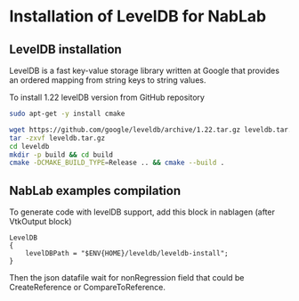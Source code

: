 # Installation of LevelDB for NabLab

## LevelDB installation

LevelDB is a fast key-value storage library written at Google that provides an ordered mapping from string keys to string values.

To install 1.22 levelDB version from GitHub repository

```bash	
sudo apt-get -y install cmake

wget https://github.com/google/leveldb/archive/1.22.tar.gz leveldb.tar.gz
tar -zxvf leveldb.tar.gz
cd leveldb
mkdir -p build && cd build
cmake -DCMAKE_BUILD_TYPE=Release .. && cmake --build .
```

## NabLab examples compilation

To generate code with levelDB support, add this block in nablagen (after VtkOutput block)
```
LevelDB
{
	levelDBPath = "$ENV{HOME}/leveldb/leveldb-install";
}
 ```
Then the json datafile wait for nonRegression field that could be CreateReference or CompareToReference.
 
